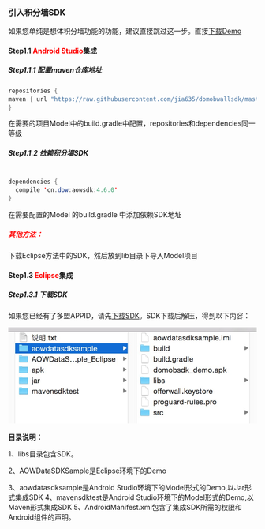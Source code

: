 ### 引入积分墙SDK

如果您单纯是想体积分墙功能的功能，建议直接跳过这一步。直接[下载Demo](https://www.pgyer.com/domobwalldemo)

#### Step1.1 <b style='color:red'>Android Studio</b>集成

##### Step1.1.1 配置maven仓库地址
```java
repositories {
maven { url "https://raw.githubusercontent.com/jia635/domobwallsdk/master" }
}
```

在需要的项目Model中的build.gradle中配置，repositories和dependencies同一等级

##### Step1.1.2 依赖积分墙SDK
```java

dependencies {
  compile 'cn.dow:aowsdk:4.6.0'
}
```

在需要配置的Model 的build.gradle 中添加依赖SDK地址

##### <b style='color:red'>**其他方法：**</b>

下载Eclipse方法中的SDK，然后放到lib目录下导入Model项目

#### Step1.3 <b style='color:red'>Eclipse</b>集成

##### Step1.3.1 下载SDK

如果您已经有了多盟APPID，请先[下载SDK](http://s.domob.cn/sdk/domob_android_offerwall_sdk-4.3.0.zip)。SDK下载后解压，得到以下内容：

![](/assets/2222.png)

**目录说明：**

1、libs目录包含SDK。

2、AOWDataSDKSample是Eclipse环境下的Demo

3、aowdatasdksample是Android Studio环境下的Model形式的Demo,以Jar形式集成SDK
4、mavensdktest是Android Studio环境下的Model形式的Demo,以Maven形式集成SDK
5、AndroidManifest.xml包含了集成SDK所需的权限和Android组件的声明。

##### 




